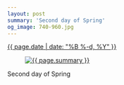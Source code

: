 ```yaml
---
layout: post
summary: 'Second day of Spring'
og_image: 740-960.jpg
---
```


<p>
 <time>
  <a href="/740">
   {{ page.date | date: "%B %-d, %Y" }}
  </a>
 </time>
 <a href="/740">
  <figure data-taken="3/21/2018">
   <img alt="{{ page.summary }}" sizes="(min-width: 700px) 50vw, calc(100vw - 2rem)" src="{{ site.assets_url }}/740-480.jpg" srcset="{{ site.assets_url }}/740-240.jpg 240w, {{ site.assets_url }}/740-480.jpg 480w, {{ site.assets_url }}/740-720.jpg 720w, {{ site.assets_url }}/740-960.jpg 960w"/>
  </figure>
 </a>
 <span>
  Second day of Spring
 </span>
</p>
